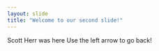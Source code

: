 ```yaml
---
layout: slide
title: "Welcome to our second slide!"
---
```

Scott Herr was here
Use the left arrow to go back!
